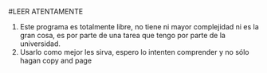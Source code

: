 #LEER ATENTAMENTE

1. Este programa es totalmente libre, no tiene ni mayor complejidad ni es la gran cosa, es por parte de una tarea que tengo por parte de la universidad.
2. Usarlo como mejor les sirva, espero lo intenten comprender y no sólo hagan copy and page

